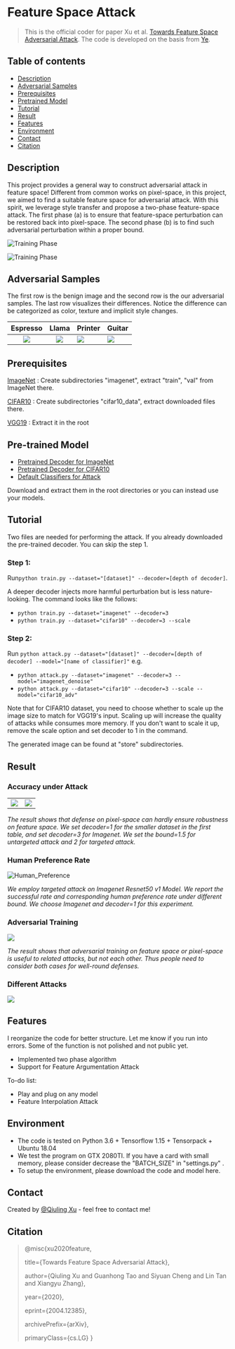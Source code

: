 # Feature Space Attack
> This is the official coder for paper  Xu et al. [Towards Feature Space Adversarial Attack](https://arxiv.org/abs/2004.12385). The code is developed on the basis from [Ye](https://github.com/elleryqueenhomels/arbitrary_style_transfer).

## Table of contents
* [Description](#description)
* [Adversarial Samples](#Adversarial-Samples)
* [Prerequisites](#Prerequisites)
* [Pretrained Model](#Pretrained-Model)
* [Tutorial](#Tutorial)
* [Result](#Result)
* [Features](#features)
* [Environment](#Environment)
* [Contact](#contact)
* [Citation](#Citation)

## Description
This project provides a general way to construct adversarial attack in feature space! Different from common works on pixel-space, in this project, we aimed to find a suitable feature space for adversarial attack.  With this spirit, we leverage style transfer and propose a two-phase feature-space attack. The first phase (a) is to ensure that feature-space perturbation can be restored back into pixel-space. The second phase (b) is to find such adversarial perturbation within a proper bound. 

![Training Phase](./samples/training_phase.PNG)

![Training Phase](./samples/attacking_phase.PNG)

## Adversarial Samples

The first row is the benign image and the second row is the our adversarial samples. The last row visualizes their differences. Notice the difference can be categorized as color, texture and implicit style changes.

|          Espresso           |          Llama           | Printer                    | Guitar                             |
| :-------------------------: | :----------------------: | -------------------------- | ---------------------------------- |
| ![](./samples/espresso.jpg) | ![](./samples/llama.jpg) | ![](./samples/printer.jpg) | ![](./samples/electric_guitar.jpg) |

## Prerequisites
[ImageNet](http://www.image-net.org/) : Create subdirectories "imagenet", extract "train", "val" from ImageNet there.

[CIFAR10](https://www.cs.toronto.edu/~kriz/cifar.html) : Create subdirectories "cifar10_data", extract downloaded files there.

[VGG19]( https://qiulingxu-public.s3.us-east-2.amazonaws.com/FSA/vgg19_normalised.zip) : Extract it in the root

## Pre-trained Model

- [Pretrained Decoder for ImageNet](https://qiulingxu-public.s3.us-east-2.amazonaws.com/FSA/Imagenet_Decoder.zip)
- [Pretrained Decoder for CIFAR10](https://qiulingxu-public.s3.us-east-2.amazonaws.com/FSA/CIFAR10_Decoder.zip) 
- [Default Classifiers for Attack](https://qiulingxu-public.s3.us-east-2.amazonaws.com/FSA/Classifiers.zip)

 Download and extract them in the root directories or you can instead use your models.

## Tutorial

Two files are needed for performing the attack. If you already downloaded the pre-trained decoder. You can skip the step 1.

### Step 1: 

Run`python train.py --dataset="[dataset]" --decoder=[depth of decoder]`. 

A deeper decoder injects more harmful perturbation but is less nature-looking. The command looks like the follows: 

- `python train.py --dataset="imagenet" --decoder=3` 
- `python train.py --dataset="cifar10" --decoder=3 --scale`

### Step 2:

 Run  `python attack.py --dataset="[dataset]" --decoder=[depth of decoder] --model="[name of classifier]"` e.g.  

- `python attack.py --dataset="imagenet" --decoder=3 --model="imagenet_denoise"` 
- `python attack.py --dataset="cifar10" --decoder=3 --scale --model="cifar10_adv"`

Note that for CIFAR10 dataset, you need to choose whether to scale up the image size to match for VGG19's input.  Scaling up will increase the quality of attacks while consumes more memory. If you don't want to scale it up, remove the scale option and set decoder to 1 in the command.

The generated image can be found at "store" subdirectories.

## Result

### Accuracy under Attack

|                            |                            |
| -------------------------- | -------------------------- |
| ![](./samples/attack1.jpg) | ![](./samples/attack2.jpg) |

*The result shows that defense on pixel-space can hardly ensure robustness on feature space. We set decoder=1 for the smaller dataset in the first table, and set decoder=3 for Imagenet. We set the bound=1.5 for untargeted attack and 2 for targeted attack.*

### Human Preference Rate

![Human_Preference](./samples/human_preference.png)

*We employ targeted attack on Imagenet Resnet50 v1 Model. We report the successful rate and corresponding human preference rate under different bound. We choose Imagenet and decoder=1 for this experiment.*

### Adversarial Training

![](./samples/adv_training.jpg)

*The result shows that adversarial training on feature space or pixel-space is useful to related attacks, but not each other. Thus people need to consider both cases for well-round defenses.*

### Different Attacks

![](./samples/samples_diff_attack.jpg)

## Features

I reorganize the code for better structure. Let me know if you run into errors. Some of the function is not polished and not public yet.

* Implemented two phase algorithm
* Support for Feature Argumentation Attack

To-do list:
* Play and plug on any model
* Feature Interpolation Attack 

## Environment

- The code is tested on Python 3.6 + Tensorflow 1.15 + Tensorpack + Ubuntu 18.04
- We test the program on GTX 2080TI.  If you have a card with small memory, please consider decrease the "BATCH_SIZE" in "settings.py" .
- To setup the environment, please download the code and model here.

## Contact
Created by [@Qiuling Xu](https://www.cs.purdue.edu/homes/xu1230/) - feel free to contact me!

## Citation

>@misc{xu2020feature,
>
>title={Towards Feature Space Adversarial Attack}, 
>
>author={Qiuling Xu and Guanhong Tao and Siyuan Cheng and Lin Tan and Xiangyu Zhang},
>
>year={2020},
>
>eprint={2004.12385},
>
>archivePrefix={arXiv},
>
>primaryClass={cs.LG}
>}